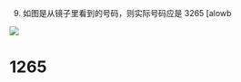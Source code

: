 9. 如图是从镜子里看到的号码，则实际号码应是 $3 2 6 5$ [alowb

![](../qs_image_DB/微信图片_2025-10-18_163036_121/c3991afa3c6c0d080029446e931a7309409edc0e528437349b86d30258acae5a.jpg)

# 1265
